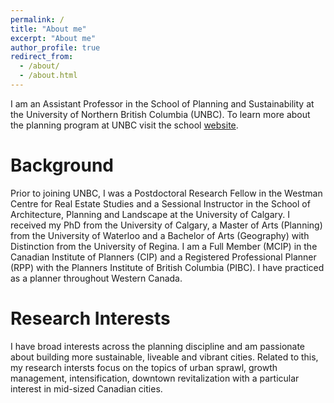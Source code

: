 ```yaml
---
permalink: /
title: "About me"
excerpt: "About me"
author_profile: true
redirect_from: 
  - /about/
  - /about.html
---
```


I am an Assistant Professor in the School of Planning and Sustainability at the University of Northern British Columbia (UNBC). To learn more about the planning program at UNBC visit the school [website](https://www2.unbc.ca/school-planning-and-sustainability). 

Background
======

Prior to joining UNBC, I was a Postdoctoral Research Fellow in the Westman Centre for Real Estate Studies and a Sessional Instructor in the School of Architecture, Planning and Landscape at the University of Calgary. I received my PhD from the University of Calgary, a Master of Arts (Planning) from the University of Waterloo and a Bachelor of Arts (Geography) with Distinction from the University of Regina. I am a Full Member (MCIP) in the Canadian Institute of Planners (CIP) and a Registered Professional Planner (RPP) with the Planners Institute of British Columbia (PIBC). I have practiced as a planner throughout Western Canada. 

Research Interests 
======
I have broad interests across the planning discipline and am passionate about building more sustainable, liveable and vibrant cities. Related to this, my research intersts focus on the topics of urban sprawl, growth management, intensification, downtown revitalization with a particular interest in mid-sized Canadian cities. 
